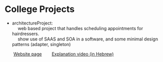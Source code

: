 # College Projects
   - architectureProject:
      <br>&emsp;
        web based project that handles scheduling appointments for hairdressers. 
      <br>&emsp;
        show use of SAAS and SOA in a software, and some minimal design patterns (adapter, singleton)
        
  &emsp;&emsp;[Website page](https://barbersproject-dd047.web.app/)
  &emsp;&emsp;[Explanation video (in Hebrew)](https://www.youtube.com/watch?v=jq56ck361eU)

